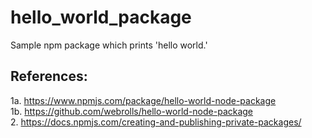 # hello_world_package
Sample npm package which prints 'hello world.'

## References:
1a. https://www.npmjs.com/package/hello-world-node-package  
1b. https://github.com/webrolls/hello-world-node-package  
2. https://docs.npmjs.com/creating-and-publishing-private-packages/  
